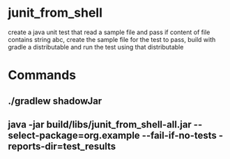 # junit_from_shell
create a java unit test that read a sample file and pass if content of file contains string abc, create the sample file for the test to pass, build with gradle a distributable and run the test using that distributable 

# Commands

## ./gradlew shadowJar
## java -jar build/libs/junit_from_shell-all.jar  --select-package=org.example  --fail-if-no-tests -reports-dir=test_results